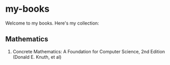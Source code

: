# my-books

Welcome to my books. Here's my collection:

## Mathematics
1. Concrete Mathematics: A Foundation for Computer Science, 2nd Edition (Donald E. Knuth, et al)
